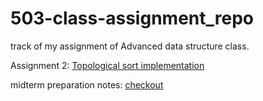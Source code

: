 # 503-class-assignment_repo
track of my assignment of Advanced data structure class.

Assignment 2: <a href = "https://github.com/anudeep-17/503-class-assignment_repo/tree/assignment2">Topological sort implementation</a>

midterm preparation notes: <a href = "https://docs.google.com/document/d/1uPJvRY6aWwkRU-rGCtoZt-YsLUDsnLE-/edit">checkout</a>

